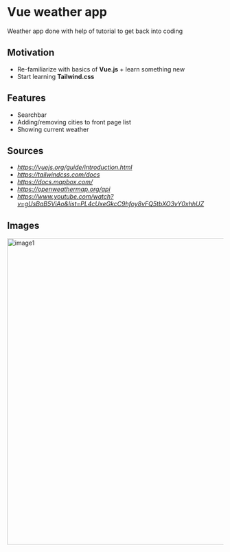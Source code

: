 # Vue weather app
Weather app done with help of tutorial to get back into coding

## Motivation
- Re-familiarize with basics of **Vue.js** + learn something new
- Start learning **Tailwind.css**

## Features
- Searchbar 
- Adding/removing cities to front page list
- Showing current weather

## Sources
- _https://vuejs.org/guide/introduction.html_
- _https://tailwindcss.com/docs_
- _https://docs.mapbox.com/_
- _https://openweathermap.org/api_
- _https://www.youtube.com/watch?v=gUsBaB5ViAo&list=PL4cUxeGkcC9hfoy8vFQ5tbXO3vY0xhhUZ_

## Images
<img width="713" alt="image1" src="https://github.com/BaksaVrato/weather-vue-app/assets/78078457/d962ccc3-d6e4-4c9f-b445-aa4d5196cdbd">
